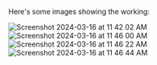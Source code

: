 Here's some images showing the working:

![Screenshot 2024-03-16 at 11 42 02 AM](https://github.com/Droovian/Socket-Sphere/assets/115936074/2b46d6b0-a459-45c3-b41d-a5ea8154cc99)
![Screenshot 2024-03-16 at 11 46 00 AM](https://github.com/Droovian/Socket-Sphere/assets/115936074/f2ee0208-2f8e-4c2e-8f57-b88b6f7bb391)
![Screenshot 2024-03-16 at 11 46 22 AM](https://github.com/Droovian/Socket-Sphere/assets/115936074/314fa867-53c9-417a-b9a8-b39ad5ebcd1b)
![Screenshot 2024-03-16 at 11 46 44 AM](https://github.com/Droovian/Socket-Sphere/assets/115936074/04e82855-fd2a-45ca-b76e-61ddbcb19534)
